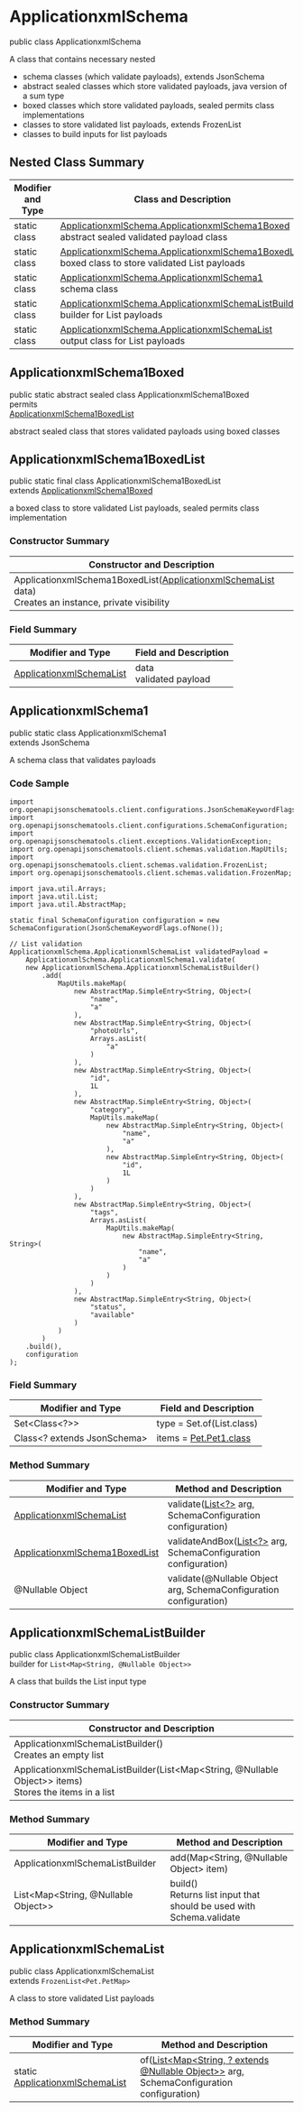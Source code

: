 # ApplicationxmlSchema
public class ApplicationxmlSchema<br>

A class that contains necessary nested
- schema classes (which validate payloads), extends JsonSchema
- abstract sealed classes which store validated payloads, java version of a sum type
- boxed classes which store validated payloads, sealed permits class implementations
- classes to store validated list payloads, extends FrozenList
- classes to build inputs for list payloads

## Nested Class Summary
| Modifier and Type | Class and Description |
| ----------------- | ---------------------- |
| static class | [ApplicationxmlSchema.ApplicationxmlSchema1Boxed](#applicationxmlschema1boxed)<br> abstract sealed validated payload class |
| static class | [ApplicationxmlSchema.ApplicationxmlSchema1BoxedList](#applicationxmlschema1boxedlist)<br> boxed class to store validated List payloads |
| static class | [ApplicationxmlSchema.ApplicationxmlSchema1](#applicationxmlschema1)<br> schema class |
| static class | [ApplicationxmlSchema.ApplicationxmlSchemaListBuilder](#applicationxmlschemalistbuilder)<br> builder for List payloads |
| static class | [ApplicationxmlSchema.ApplicationxmlSchemaList](#applicationxmlschemalist)<br> output class for List payloads |

## ApplicationxmlSchema1Boxed
public static abstract sealed class ApplicationxmlSchema1Boxed<br>
permits<br>
[ApplicationxmlSchema1BoxedList](#applicationxmlschema1boxedlist)

abstract sealed class that stores validated payloads using boxed classes

## ApplicationxmlSchema1BoxedList
public static final class ApplicationxmlSchema1BoxedList<br>
extends [ApplicationxmlSchema1Boxed](#applicationxmlschema1boxed)

a boxed class to store validated List payloads, sealed permits class implementation

### Constructor Summary
| Constructor and Description |
| --------------------------- |
| ApplicationxmlSchema1BoxedList([ApplicationxmlSchemaList](#applicationxmlschemalist) data)<br>Creates an instance, private visibility |

### Field Summary
| Modifier and Type | Field and Description |
| ----------------- | ---------------------- |
| [ApplicationxmlSchemaList](#applicationxmlschemalist) | data<br>validated payload |

## ApplicationxmlSchema1
public static class ApplicationxmlSchema1<br>
extends JsonSchema

A schema class that validates payloads

### Code Sample
```
import org.openapijsonschematools.client.configurations.JsonSchemaKeywordFlags;
import org.openapijsonschematools.client.configurations.SchemaConfiguration;
import org.openapijsonschematools.client.exceptions.ValidationException;
import org.openapijsonschematools.client.schemas.validation.MapUtils;
import org.openapijsonschematools.client.schemas.validation.FrozenList;
import org.openapijsonschematools.client.schemas.validation.FrozenMap;

import java.util.Arrays;
import java.util.List;
import java.util.AbstractMap;

static final SchemaConfiguration configuration = new SchemaConfiguration(JsonSchemaKeywordFlags.ofNone());

// List validation
ApplicationxmlSchema.ApplicationxmlSchemaList validatedPayload =
    ApplicationxmlSchema.ApplicationxmlSchema1.validate(
    new ApplicationxmlSchema.ApplicationxmlSchemaListBuilder()
        .add(
            MapUtils.makeMap(
                new AbstractMap.SimpleEntry<String, Object>(
                    "name",
                    "a"
                ),
                new AbstractMap.SimpleEntry<String, Object>(
                    "photoUrls",
                    Arrays.asList(
                        "a"
                    )
                ),
                new AbstractMap.SimpleEntry<String, Object>(
                    "id",
                    1L
                ),
                new AbstractMap.SimpleEntry<String, Object>(
                    "category",
                    MapUtils.makeMap(
                        new AbstractMap.SimpleEntry<String, Object>(
                            "name",
                            "a"
                        ),
                        new AbstractMap.SimpleEntry<String, Object>(
                            "id",
                            1L
                        )
                    )
                ),
                new AbstractMap.SimpleEntry<String, Object>(
                    "tags",
                    Arrays.asList(
                        MapUtils.makeMap(
                            new AbstractMap.SimpleEntry<String, String>(
                                "name",
                                "a"
                            )
                        )
                    )
                ),
                new AbstractMap.SimpleEntry<String, Object>(
                    "status",
                    "available"
                )
            )
        )
    .build(),
    configuration
);
```

### Field Summary
| Modifier and Type | Field and Description |
| ----------------- | ---------------------- |
| Set<Class<?>> | type = Set.of(List.class) |
| Class<? extends JsonSchema> | items = [Pet.Pet1.class](../../../../../../components/schemas/Pet.md#pet1) |

### Method Summary
| Modifier and Type | Method and Description |
| ----------------- | ---------------------- |
| [ApplicationxmlSchemaList](#applicationxmlschemalist) | validate([List<?>](#applicationxmlschemalistbuilder) arg, SchemaConfiguration configuration) |
| [ApplicationxmlSchema1BoxedList](#applicationxmlschema1boxedlist) | validateAndBox([List<?>](#applicationxmlschemalistbuilder) arg, SchemaConfiguration configuration) |
| @Nullable Object | validate(@Nullable Object arg, SchemaConfiguration configuration) |
## ApplicationxmlSchemaListBuilder
public class ApplicationxmlSchemaListBuilder<br>
builder for `List<Map<String, @Nullable Object>>`

A class that builds the List input type

### Constructor Summary
| Constructor and Description |
| --------------------------- |
| ApplicationxmlSchemaListBuilder()<br>Creates an empty list |
| ApplicationxmlSchemaListBuilder(List<Map<String, @Nullable Object>> items)<br>Stores the items in a list |

### Method Summary
| Modifier and Type | Method and Description |
| ----------------- | ---------------------- |
| ApplicationxmlSchemaListBuilder | add(Map<String, @Nullable Object> item) |
| List<Map<String, @Nullable Object>> | build()<br>Returns list input that should be used with Schema.validate |

## ApplicationxmlSchemaList
public class ApplicationxmlSchemaList<br>
extends `FrozenList<Pet.PetMap>`

A class to store validated List payloads

### Method Summary
| Modifier and Type | Method and Description |
| ----------------- | ---------------------- |
| static [ApplicationxmlSchemaList](#applicationxmlschemalist) | of([List<Map<String, ? extends @Nullable Object>>](#applicationxmlschemalistbuilder) arg, SchemaConfiguration configuration) |
